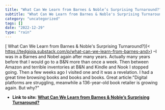 ```yaml
---
title: "What Can We Learn from Barnes & Noble’s Surprising Turnaround?"
subtitle: "What Can We Learn from Barnes & Noble's Surprising Turnaround?"
category: "uncategorized"
tags: []
date: "2022-12-29"
type: "rain"
---
```

[ What Can We Learn from Barnes & Noble's Surprising Turnaround?](<
https://tedgioia.substack.com/p/what-can-we-learn-from-barnes-and>) –I was in
a Barnes and Nobel again after many years. Actually many years before that I
would go to a B&N more than once a week. Then between Amazon and terrible
inventories at B&N and Kindle and Nook I stopped going. Then a few weeks ago I
visited one and it was a revelation. I had a great time browsing books and
books and books. Great article:"Digital platforms are struggling, meanwhile a
136-year-old book retailer is growing again. But why?"


* **Link to site:** **[What Can We Learn from Barnes & Noble’s Surprising Turnaround?](None)**